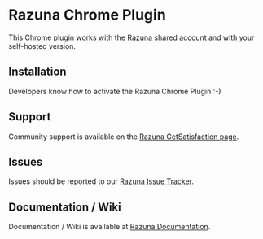 Razuna Chrome Plugin
====================

This Chrome plugin works with the [Razuna shared account](http://razuna.com) and with your self-hosted version.

Installation
------------

Developers know how to activate the Razuna Chrome Plugin :-)

Support
-------

Community support is available on the [Razuna GetSatisfaction page](http://getsatisfaction.com/razuna).

Issues
------

Issues should be reported to our [Razuna Issue Tracker](http://issues.razuna.com).

Documentation / Wiki
--------------------

Documentation / Wiki is available at [Razuna Documentation](http://wiki.razuna.com).
